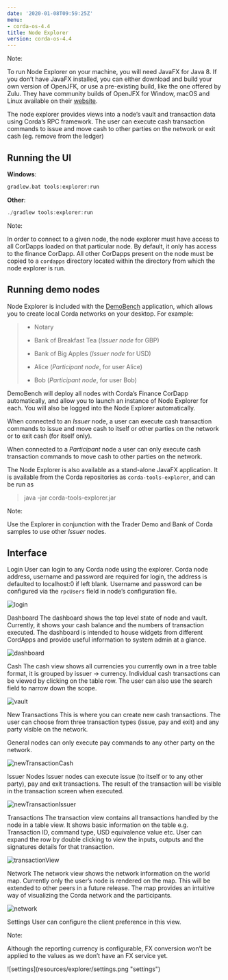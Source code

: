 ```yaml
---
date: '2020-01-08T09:59:25Z'
menu:
- corda-os-4.4
title: Node Explorer
version: corda-os-4.4
---
```




<div class="r3-o-note" role="alert"><span>Note: </span>


To run Node Explorer on your machine, you will need JavaFX for Java 8. If you don’t have JavaFX
                installed, you can either download and build your own version of OpenJFK, or use a pre-existing
                build, like the one offered by Zulu. They have community builds of OpenJFX for Window, macOS and Linux
                available on their [website](https://www.azul.com/downloads/zulu/zulufx/).


</div>
The node explorer provides views into a node’s vault and transaction data using Corda’s RPC framework.
            The user can execute cash transaction commands to issue and move cash to other parties on the network or exit cash (eg. remove from the ledger)


## Running the UI

**Windows**:

```kotlin
gradlew.bat tools:explorer:run
```
**Other**:

```kotlin
./gradlew tools:explorer:run
```
<div class="r3-o-note" role="alert"><span>Note: </span>


In order to connect to a given node, the node explorer must have access to all CorDapps loaded on that particular node.
                    By default, it only has access to the finance CorDapp.
                    All other CorDapps present on the node must be copied to a `cordapps` directory located within the directory from which the node explorer is run.


</div>

## Running demo nodes

Node Explorer is included with the [DemoBench](demobench) application, which allows
                you to create local Corda networks on your desktop. For example:

> 
> 
> * Notary
> 
> 
> * Bank of Breakfast Tea    (*Issuer node* for GBP)
> 
> 
> * Bank of Big Apples       (*Issuer node* for USD)
> 
> 
> * Alice                    (*Participant node*, for user Alice)
> 
> 
> * Bob                      (*Participant node*, for user Bob)
> 
> 
DemoBench will deploy all nodes with Corda’s Finance CorDapp automatically, and
                allow you to launch an instance of Node Explorer for each. You will also be logged
                into the Node Explorer automatically.

When connected to an *Issuer* node, a user can execute cash transaction commands to issue and move cash to itself or other
                parties on the network or to exit cash (for itself only).

When connected to a *Participant* node a user can only execute cash transaction commands to move cash to other parties on the network.

The Node Explorer is also available as a stand-alone JavaFX application. It is
                available from the Corda repositories as `corda-tools-explorer`, and can be
                run as

> 
> java -jar corda-tools-explorer.jar

<div class="r3-o-note" role="alert"><span>Note: </span>


Use the Explorer in conjunction with the Trader Demo and Bank of Corda samples to use other *Issuer* nodes.


</div>

## Interface



Login
User can login to any Corda node using the explorer.
                            Corda node address, username and password are required for login, the address is defaulted to localhost:0 if left blank.
                            Username and password can be configured via the `rpcUsers` field in node’s configuration file.

![login](resources/explorer/login.png "login")

Dashboard
The dashboard shows the top level state of node and vault.
                            Currently, it shows your cash balance and the numbers of transaction executed.
                            The dashboard is intended to house widgets from different CordApps and provide useful information to system admin at a glance.

![dashboard](resources/explorer/dashboard.png "dashboard")

Cash
The cash view shows all currencies you currently own in a tree table format, it is grouped by issuer -> currency.
                            Individual cash transactions can be viewed by clicking on the table row. The user can also use the search field to narrow down the scope.

![vault](resources/explorer/vault.png "vault")

New Transactions
This is where you can create new cash transactions.
                            The user can choose from three transaction types (issue, pay and exit) and any party visible on the network.

General nodes can only execute pay commands to any other party on the network.

![newTransactionCash](resources/explorer/newTransactionCash.png "newTransactionCash")

Issuer Nodes
Issuer nodes can execute issue (to itself or to any other party), pay and exit transactions.
                            The result of the transaction will be visible in the transaction screen when executed.

![newTransactionIssuer](resources/explorer/newTransactionIssuer.png "newTransactionIssuer")

Transactions
The transaction view contains all transactions handled by the node in a table view. It shows basic information on the table e.g. Transaction ID,
                            command type, USD equivalence value etc. User can expand the row by double clicking to view the inputs,
                            outputs and the signatures details for that transaction.

![transactionView](resources/explorer/transactionView.png "transactionView")

Network
The network view shows the network information on the world map. Currently only the user’s node is rendered on the map.
                            This will be extended to other peers in a future release.
                            The map provides an intuitive way of visualizing the Corda network and the participants.

![network](resources/explorer/network.png "network")

Settings
User can configure the client preference in this view.

<div class="r3-o-note" role="alert"><span>Note: </span>


Although the reporting currency is configurable, FX conversion won’t be applied to the values as we don’t have an FX service yet.


</div>
![settings](resources/explorer/settings.png "settings")

